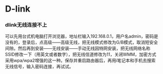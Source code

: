D-link
======

### dlink无线连接不上

可以先用台式机电脑打开浏览器，地址栏输入192.168.0.1，用户名admin，密码是没有的，登录后，点高级——高级无线，把无线模式修改为G/B模式，取消短安全间隙。然后再到安装——无线安装——手动无线因特网安装，把无线网络名称SSID修改一下（用英文或者数字），把无线信道修改为11，关闭WMM，加密方式采用wpa/wpa2增强的这一种。保存并重启路由器后，再用i笔记本和手机去搜索无线信号，输入密码连接，再试试。
